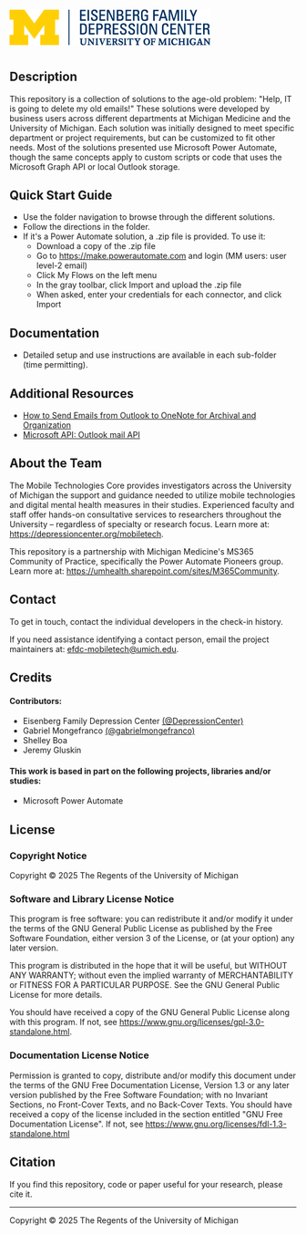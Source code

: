 ![Depression Center Logo](https://github.com/DepressionCenter/.github/blob/main/images/EFDCLogo_375w.png "depressioncenter.org")

# <Repository Title>

## Description
This repository is a collection of solutions to the age-old problem: "Help, IT is going to delete my old emails!" These solutions were developed by business users across different departments at Michigan Medicine and the University of Michigan. Each solution was initially designed to meet specific department or project requirements, but can be customized to fit other needs. Most of the solutions presented use Microsoft Power Automate, though the same concepts apply to custom scripts or code that uses the Microsoft Graph API or local Outlook storage.



## Quick Start Guide
+ Use the folder navigation to browse through the different solutions.
+ Follow the directions in the folder.
+ If it's a Power Automate solution, a .zip file is provided. To use it:
  + Download a copy of the .zip file
  + Go to https://make.powerautomate.com and login (MM users: user level-2 email)
  + Click My Flows on the left menu
  + In the gray toolbar, click Import and upload the .zip file
  + When asked, enter your credentials for each connector, and click Import



## Documentation
+ Detailed setup and use instructions are available in each sub-folder (time permitting).



## Additional Resources
+ [How to Send Emails from Outlook to OneNote for Archival and Organization](https://teamdynamix.umich.edu/TDClient/210/DepressionCenter/KB/ArticleDet?ID=13305)
+ [Microsoft API: Outlook mail API](https://learn.microsoft.com/en-us/graph/outlook-mail-concept-overview)



## About the Team
The Mobile Technologies Core provides investigators across the University of Michigan the support and guidance needed to utilize mobile technologies and digital mental health measures in their studies. Experienced faculty and staff offer hands-on consultative services to researchers throughout the University – regardless of specialty or research focus. Learn more at: https://depressioncenter.org/mobiletech.

This repository is a partnership with Michigan Medicine's MS365 Community of Practice, specifically the Power Automate Pioneers group. Learn more at: https://umhealth.sharepoint.com/sites/M365Community.



## Contact
To get in touch, contact the individual developers in the check-in history.

If you need assistance identifying a contact person, email the project maintainers at: efdc-mobiletech@umich.edu.



## Credits
#### Contributors:
+ Eisenberg Family Depression Center [(@DepressionCenter)](https://github.com/DepressionCenter/)
+ Gabriel Mongefranco [(@gabrielmongefranco)](https://github.com/gabrielmongefranco)
+ Shelley Boa
+ Jeremy Gluskin



#### This work is based in part on the following projects, libraries and/or studies:
+ Microsoft Power Automate



## License
### Copyright Notice
Copyright © 2025 The Regents of the University of Michigan


### Software and Library License Notice
This program is free software: you can redistribute it and/or modify it under the terms of the GNU General Public License as published by the Free Software Foundation, either version 3 of the License, or (at your option) any later version.

This program is distributed in the hope that it will be useful, but WITHOUT ANY WARRANTY; without even the implied warranty of MERCHANTABILITY or FITNESS FOR A PARTICULAR PURPOSE. See the GNU General Public License for more details.

You should have received a copy of the GNU General Public License along with this program. If not, see <https://www.gnu.org/licenses/gpl-3.0-standalone.html>.


### Documentation License Notice
Permission is granted to copy, distribute and/or modify this document 
under the terms of the GNU Free Documentation License, Version 1.3 
or any later version published by the Free Software Foundation; 
with no Invariant Sections, no Front-Cover Texts, and no Back-Cover Texts. 
You should have received a copy of the license included in the section entitled "GNU 
Free Documentation License". If not, see <https://www.gnu.org/licenses/fdl-1.3-standalone.html>



## Citation
If you find this repository, code or paper useful for your research, please cite it.

----

Copyright © 2025 The Regents of the University of Michigan
